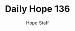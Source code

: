 ---
image: /assets/img/daily-hope-default-artwork.png
title: Daily Hope 136
number: 136
categories:
  - Daily Hope
author: Hope Staff
notes: Daily Hope 136
embed: >-
  <iframe src="https://open.spotify.com/embed/episode/5n7X2ifdFF0qu7IC2VbOkW?utm_source=generator" width="400px" height="102px" frameborder=“0" scrolling=“no”></iframe>
---